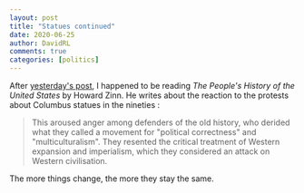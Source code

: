 ```yaml
---
layout: post
title: "Statues continued"
date: 2020-06-25
author: DavidRL
comments: true
categories: [politics]
---
```

After [yesterday's post](/myths-of-history/), I happened to be reading *The People's History of the United States* by Howard Zinn. He writes about the reaction to the protests about Columbus statues in the nineties :

> This aroused anger among defenders of the old history, who derided what they called a movement for "political correctness" and "multiculturalism". They resented the critical treatment of Western expansion and imperialism, which they considered an attack on Western civilisation.

The more things change, the more they stay the same.
